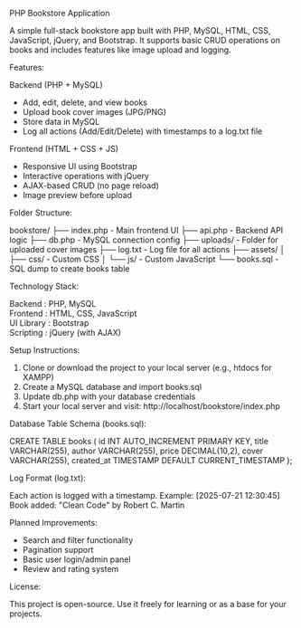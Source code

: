 PHP Bookstore Application

A simple full-stack bookstore app built with PHP, MySQL, HTML, CSS, JavaScript, jQuery, and Bootstrap. 
It supports basic CRUD operations on books and includes features like image upload and logging.

Features:

Backend (PHP + MySQL)
- Add, edit, delete, and view books
- Upload book cover images (JPG/PNG)
- Store data in MySQL
- Log all actions (Add/Edit/Delete) with timestamps to a log.txt file

Frontend (HTML + CSS + JS)
- Responsive UI using Bootstrap
- Interactive operations with jQuery
- AJAX-based CRUD (no page reload)
- Image preview before upload

Folder Structure:

bookstore/
├── index.php              - Main frontend UI
├── api.php                - Backend API logic
├── db.php                 - MySQL connection config
├── uploads/               - Folder for uploaded cover images
├── log.txt                - Log file for all actions
├── assets/
│   ├── css/               - Custom CSS
│   └── js/                - Custom JavaScript
└── books.sql              - SQL dump to create books table

Technology Stack:

Backend    : PHP, MySQL  
Frontend   : HTML, CSS, JavaScript  
UI Library : Bootstrap  
Scripting  : jQuery (with AJAX)

Setup Instructions:

1. Clone or download the project to your local server (e.g., htdocs for XAMPP)
2. Create a MySQL database and import books.sql
3. Update db.php with your database credentials
4. Start your local server and visit: http://localhost/bookstore/index.php

Database Table Schema (books.sql):

CREATE TABLE books (
  id INT AUTO_INCREMENT PRIMARY KEY,
  title VARCHAR(255),
  author VARCHAR(255),
  price DECIMAL(10,2),
  cover VARCHAR(255),
  created_at TIMESTAMP DEFAULT CURRENT_TIMESTAMP
);

Log Format (log.txt):

Each action is logged with a timestamp. Example:
[2025-07-21 12:30:45] Book added: "Clean Code" by Robert C. Martin

Planned Improvements:

- Search and filter functionality
- Pagination support
- Basic user login/admin panel
- Review and rating system

License:

This project is open-source. Use it freely for learning or as a base for your projects.


